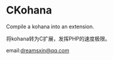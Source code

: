 CKohana
=======

Compile a kohana into an extension.

将kohana转为C扩展，发挥PHP的速度极限。

email:dreamsxin@qq.com
